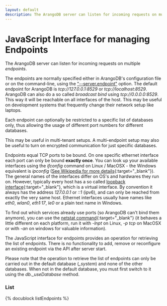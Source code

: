 ```yaml
---
layout: default
description: The ArangoDB server can listen for incoming requests on multiple endpoints
---
```

JavaScript Interface for managing Endpoints
===========================================

The ArangoDB server can listen for incoming requests on multiple *endpoints*.

The endpoints are normally specified either in ArangoDB's configuration file or on
the command-line, using the ["--server.endpoint"](configure-arango-arangod.html) option.
The default endpoint for ArangoDB is *tcp://127.0.0.1:8529* or *tcp://localhost:8529*.
ArangoDB can also do a so called *broadcast bind* using *tcp://0.0.0.0:8529*. This way
it will be reachable on all interfaces of the host. This may be useful
on development systems that frequently change their network setup like laptops.

Each endpoint can optionally be restricted to a specific list of databases
only, thus allowing the usage of different port numbers for different databases.

This may be useful in multi-tenant setups. 
A multi-endpoint setup may also be useful to turn on encrypted communication for
just specific databases.

Endpoints equal TCP ports to be bound. On one specific ethernet interface each port
can only be bound **exactly once**. You can look up your available interfaces using
the *ifconfig* command on Linux / MacOSX - the Windows equivalent is *ipconfig*
([See Wikipedia for more details](http://en.wikipedia.org/wiki/Ifconfig){:target="_blank"}).
The general names of the interfaces differ on OS's and hardwares they run on.
However, typically every host has a so called
[loopback interface](http://en.wikipedia.org/wiki/Loop_device){:target="_blank"}, which is a
virtual interface. By convention it always has the address *127.0.0.1* or *::1* (ipv6),
and can only be reached from exactly the very same host.
Ethernet interfaces usually have names like *eth0*, *wlan0*, *eth1:17*, *le0* or
a plain text name in Windows.

To find out which services already use ports (so ArangoDB can't bind them anymore),
you can use the [netstat command](http://en.wikipedia.org/wiki/Netstat){:target="_blank"}
(it behaves a little different on each platform, run it with *-lnpt* on Linux, *-p tcp*
on MacOSX or with *-an* on windows for valuable information).

The JavaScript interface for endpoints provides an operation for retrieving the
list of endpoints. There is no functionality to add, remove or reconfigure an 
existing endpoint via the API after server start.

Please note that the operation to retrieve the list of endpoints can only be carried 
out in the default database (*_system*) and none of the other databases.
When not in the default database, you must first switch to it using the 
*db._useDatabase* method.

### List
<!-- js/server/modules/org/arangodb/arango-database.js -->
{% docublock listEndpoints %}

